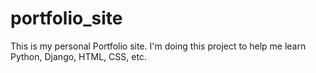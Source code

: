 # portfolio_site
This is my personal Portfolio site. I'm doing this project to help me learn Python, Django, HTML, CSS, etc.
